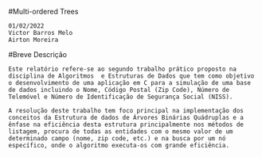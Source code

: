 
#Multi-ordered Trees

	01/02/2022
	Victor Barros Melo
	Airton Moreira  
	

#Breve Descrição

	Este relatório refere-se ao segundo trabalho prático proposto na disciplina de Algoritmos  e Estruturas de Dados que tem como objetivo o desenvolvimento de uma aplicação em C para a simulação de uma base de dados incluindo o Nome, Código Postal (Zip Code), Número de Telemóvel e Número de Identificação de Segurança Social (NISS).

	A resolução deste trabalho tem foco principal na implementação dos conceitos da Estrutura de dados de Árvores Binárias Quádruplas e a ênfase na eficiência desta estrutura principalmente nos métodos de listagem, procura de todas as entidades com o mesmo valor de um determinado campo (nome, zip code, etc.) e na busca por um nó específico, onde o algoritmo executa-os com grande eficiência.
